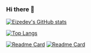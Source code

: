 ### Hi there 👋

[![Eizedev's GitHub stats](https://github-readme-stats.vercel.app/api?username=eizedev&show_icons=true&theme=onedark)](https://github.com/eizedev/github-readme-stats)

[![Top Langs](https://github-readme-stats.vercel.app/api/top-langs/?username=eizedev)](https://github.com/eizedev/github-readme-stats)

[![Readme Card](https://github-readme-stats.vercel.app/api/pin/?username=eizedev&repo=AirConnect-Synology)](https://github.com/eizedev/airconnect-synology)
[![Readme Card](https://github-readme-stats.vercel.app/api/pin/?username=eizedev&repo=PasswordState-Management)](https://github.com/eizedev/passwordstate-management)

<!--
**eizedev/eizedev** is a ✨ _special_ ✨ repository because its `README.md` (this file) appears on your GitHub profile.

Here are some ideas to get you started:

- 🔭 I’m currently working on ...
- 🌱 I’m currently learning ...
- 👯 I’m looking to collaborate on ...
- 🤔 I’m looking for help with ...
- 💬 Ask me about ...
- 📫 How to reach me: ...
- 😄 Pronouns: ...
- ⚡ Fun fact: ...
-->
